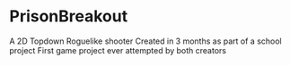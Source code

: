 # PrisonBreakout

A 2D Topdown Roguelike shooter
Created in 3 months as part of a school project
First game project ever attempted by both creators
